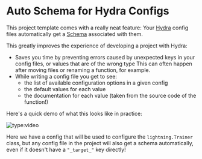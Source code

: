 # Auto Schema for Hydra Configs

This project template comes with a really neat feature: Your [Hydra](https://hydra.cc) config files automatically get a [Schema](https://json-schema.org/) associated with them.

This greatly improves the experience of developing a project with Hydra:

- Saves you time by preventing errors caused by unexpected keys in your config files, or values that are of the wrong type
    This can often happen after moving files or renaming a function, for example.
- While writing a config file you get to see:
    - the list of available configuration options in a given config
    - the default values for each value
    - the documentation for each value (taken from the source code of the function!)

Here's a quick demo of what this looks like in practice:

![type:video](https://github.com/user-attachments/assets/08f52d47-ebba-456d-95ef-ac9525d8e983)

Here we have a config that will be used to configure the `lightning.Trainer` class, but any config file in the project will also get a schema automatically, even if it doesn't have a `"_target_"` key directly!
